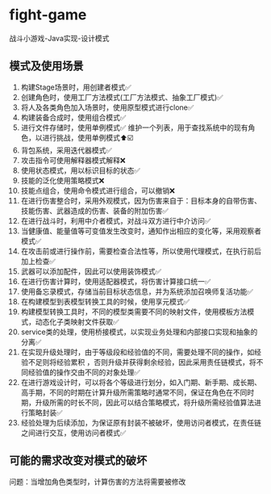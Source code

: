 # fight-game
战斗小游戏-Java实现-设计模式

## 模式及使用场景


1. 构建Stage场景时，用创建者模式✅
2. 创建角色时，使用工厂方法模式(工厂方法模式、抽象工厂模式)✅
3. 将人及各类角色加入场景时，使用原型模式进行clone✅
4. 构建装备合成时，使用组合模式✅
5. 进行文件存储时，使用单例模式✅
   维护一个列表，用于查找系统中的现有角色，以进行挑战，使用单例模式⬆️☑️
6. 背包系统，采用迭代器模式✅
7. 攻击指令可使用解释器模式解释❌
8. 使用状态模式，用以标识目标的状态✅
9. 技能的泛化使用策略模式❌
10. 技能点组合，使用命令模式进行组合，可以撤销❌
11. 在进行伤害整合时，采用外观模式，因为伤害来自于：目标本身的自带伤害、技能伤害、武器造成的伤害、装备的附加伤害✅
12. 在进行战斗时，利用中介者模式，对战斗双方进行中介访问✅
13. 当健康值、能量值等可变值发生改变时，通知作出相应的变化等，采用观察者模式✅
14. 在攻击前或进行操作前，需要检查合法性等，所以使用代理模式，在执行前后加上检查✅
15. 武器可以添加配件，因此可以使用装饰模式✅
16. 在进行伤害计算时，使用适配器模式，将伤害计算接口统一✅
17. 使用备忘录模式，存储当前目标状态信息，并为系统添加召唤师复活功能✅
18. 在构建模型到表模型转换工具的时候，使用享元模式✅
19. 构建模型转换工具时，不同的模型类需要不同的映射文件，使用模板方法模式，动态化子类映射文件获取✅
20. service类的处理，使用桥接模式，以实现业务处理和内部接口实现和抽象的分离✅
21. 在实现升级处理时，由于等级段和经验值的不同，需要处理不同的操作，如经验不足则将经验累积 ，否则升级并获得剩余经验，因此采用责任链模式，将不同经验值的操作交由不同的对象处理✅
22. 在进行游戏设计时，可以将各个等级进行划分，如入门期、新手期、成长期、高手期，不同的时期在计算升级所需策略时通常不同，保证在角色在不同时期，升级所需的时长不同，因此可以结合策略模式，将升级所需经验值算法进行策略封装✅
23. 经验处理为后续添加，为保证原有封装不被破坏，使用访问者模式，在责任链之间进行交互，使用访问者模式✅



## 可能的需求改变对模式的破坏

问题：当增加角色类型时，计算伤害的方法将需要被修改


